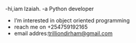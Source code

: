  -hi,iam  Izaiah.
 -a Python developer
- I’m interested in object oriented programming
- reach me on  +254759192165
- email addres:trilliondirham@gmail.com


<!---
Leontrosky/Leontrosky is a ✨ special ✨ repository because its `README.md` (this file) appears on your GitHub profile.
You can click the Preview link to take a look at your changes.
--->
